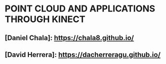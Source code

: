 # POINT CLOUD AND APPLICATIONS THROUGH KINECT
## [Daniel Chala]: https://chala8.github.io/ 
## [David Herrera]: https://dacherreragu.github.io/

